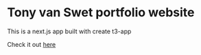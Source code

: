 # Tony van Swet portfolio website

This is a next.js app built with create t3-app

Check it out [here](https://tonyvanswet.com/)
